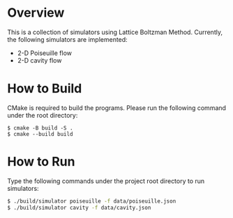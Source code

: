 # Overview

This is a collection of simulators using Lattice Boltzman Method. Currently, the following simulators are implemented:

- 2-D Poiseuille flow
- 2-D cavity flow

# How to Build

CMake is required to build the programs. Please run the following command under the root directory:

```terminal
$ cmake -B build -S .
$ cmake --build build
```

# How to Run

Type the following commands under the project root directory to run simulators:

```bash
$ ./build/simulator poiseuille -f data/poiseuille.json
$ ./build/simulator cavity -f data/cavity.json
```